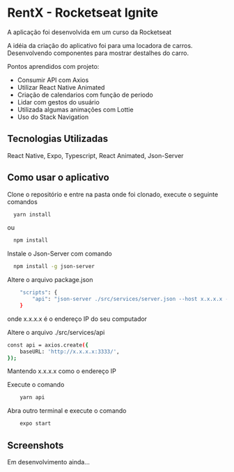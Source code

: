 # RentX - Rocketseat Ignite

A aplicação foi desenvolvida em um curso da Rocketseat

A idéia da criação do aplicativo foi para uma locadora de carros. Desenvolvendo componentes para mostrar destalhes do carro.

Pontos aprendidos com projeto:

- Consumir API com Axios
- Utilizar React Native Animated
- Criação de calendarios com função de periodo
- Lidar com gestos do usuário
- Utilizada algumas animações com Lottie
- Uso do Stack Navigation

## Tecnologias Utilizadas

React Native, Expo, Typescript, React Animated, Json-Server

## Como usar o aplicativo
Clone o repositório e entre na pasta onde foi clonado, execute o seguinte comandos

```bash
  yarn install
```
ou
```bash
  npm install
```
Instale o Json-Server com comando
```bash
  npm install -g json-server
```
Altere o arquivo package.json
```bash
    "scripts": {
        "api": "json-server ./src/services/server.json --host x.x.x.x --port 3333 --delay 700"
    }
```
onde x.x.x.x é o endereço IP do seu computador

Altere o arquivo ./src/services/api
```bash
const api = axios.create({
    baseURL: 'http://x.x.x.x:3333/',
});
```
Mantendo x.x.x.x como o endereço IP

Execute o comando
```bash
    yarn api
```

Abra outro terminal e execute o comando
```bash
    expo start
```


## Screenshots

<div style="flex-direction: row;">
Em desenvolvimento ainda...
</div>
